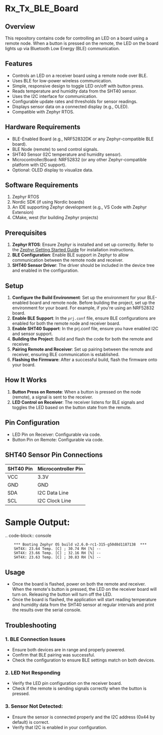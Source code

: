 # Rx_Tx_BLE_Board

## Overview

This repository contains code for controlling an LED on a board using a remote node. When a button is pressed on the remote, the LED on the board lights up via Bluetooth Low Energy (BLE) communication.

## Features

- Controls an LED on a receiver board using a remote node over BLE.
- Uses BLE for low-power wireless communication.
- Simple, responsive design to toggle LED on/off with button press.
- Reads temperature and humidity data from the SHT40 sensor.
- Uses the I2C interface for communication.
- Configurable update rates and thresholds for sensor readings.
- Displays sensor data on a connected display (e.g., OLED).
- Compatible with Zephyr RTOS.

## Hardware Requirements

- BLE-Enabled Board (e.g., NRF52832DK or any Zephyr-compatible BLE board).
- BLE Node (remote) to send control signals.
- SHT40 Sensor (I2C temperature and humidity sensor).
- Microcontroller/Board: NRF52832 (or any other Zephyr-compatible platform with I2C support).
- Optional: OLED display to visualize data.

## Software Requirements

1. Zephyr RTOS
2. Nordic SDK (if using Nordic boards)
3. An IDE supporting Zephyr development (e.g., VS Code with Zephyr Extension)
4. CMake, west (for building Zephyr projects)

## Prerequisites

1. **Zephyr RTOS**: Ensure Zephyr is installed and set up correctly. Refer to the [Zephyr Getting Started Guide](https://docs.zephyrproject.org/latest/getting_started/index.html) for installation instructions.
2. **BLE Configuration**: Enable BLE support in Zephyr to allow communication between the remote node and receiver.
3. **SHT40 Sensor Driver**: The driver should be included in the device tree and enabled in the configuration.

## Setup

1. **Configure the Build Environment**: Set up the environment for your BLE-enabled board and remote node. Before building the project, set up the environment for your board. For example, if you're using an NRF52832 board.
2. **Enable BLE Support**: In the `prj.conf` file, ensure BLE configurations are enabled for both the remote node and receiver board.
3. **Enable SHT40 Support**: In the prj.conf file, ensure you have enabled I2C and sensor support.
3. **Building the Project**: Build and flash the code for both the remote and receiver.
4. **Pairing Remote and Receiver**: Set up pairing between the remote and receiver, ensuring BLE communication is established.
5. **Flashing the Firmware**: After a successful build, flash the firmware onto your board.

## How It Works

1. **Button Press on Remote**: When a button is pressed on the node (remote), a signal is sent to the receiver.
2. **LED Control on Receiver**: The receiver listens for BLE signals and toggles the LED based on the button state from the remote.

## Pin Configuration

- LED Pin on Receiver: Configurable via code.
- Button Pin on Remote: Configurable via code.

## SHT40 Sensor Pin Connections

| SHT40 Pin | Microcontroller Pin  |
|-----------|----------------------|
| VCC       | 3.3V                |
| GND       | GND                 |
| SDA       | I2C Data Line       |
| SCL       | I2C Clock Line      |


Sample Output:
==============
.. code-block:: console

        *** Booting Zephyr OS build v2.6.0-rc1-315-g50d8d1187138  ***
        SHT4X: 23.64 Temp. [C] ; 30.74 RH [%] -- 
        SHT4X: 23.66 Temp. [C] ; 32.16 RH [%] --
        SHT4X: 23.63 Temp. [C] ; 30.83 RH [%] -- 


## Usage

- Once the board is flashed, power on both the remote and receiver. When the remote's button is pressed, the LED on the receiver board will turn on. Releasing the button will turn off the LED.
- Once the board is flashed, the application will start reading temperature and humidity data from the SHT40 sensor at regular intervals and print the results over the serial console.

## Troubleshooting

### 1. BLE Connection Issues

- Ensure both devices are in range and properly powered.
- Confirm that BLE pairing was successful.
- Check the configuration to ensure BLE settings match on both devices.

### 2. LED Not Responding

- Verify the LED pin configuration on the receiver board.
- Check if the remote is sending signals correctly when the button is pressed.

### 3. Sensor Not Detected:
- Ensure the sensor is connected properly and the I2C address (0x44 by default) is correct.
- Verify that I2C is enabled in your configuration.

